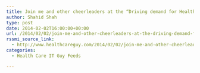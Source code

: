 ```yaml
---
title: Join me and other cheerleaders at the “Driving demand for Healthcare Interoperability” Pep Rally this Thursday in DC
author: Shahid Shah
type: post
date: 2014-02-02T16:00:00+00:00
url: /2014/02/02/join-me-and-other-cheerleaders-at-the-driving-demand-for-healthcare-interoperability-pep-rally-this-thursday-in-dc/
rssmi_source_link:
  - http://www.healthcareguy.com/2014/02/02/join-me-and-other-cheerleaders-at-the-driving-demand-for-healthcare-interoperability-pep-rally-this-thursday-in-dc/
categories:
  - Health Care IT Guy Feeds

---
```

